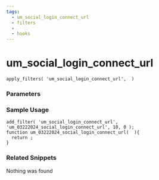 ```yaml
---
tags: 
  - um_social_login_connect_url
  - filters
  - 
  - hooks
---
```

# um\_social\_login\_connect\_url

``` php:no-line-numbers
apply_filters( 'um_social_login_connect_url',  )
```
<div class='hook-sep'></div>

### Parameters

<div class='hook-sep'></div>



### Sample Usage

``` php:no-line-numbers
add_filter( 'um_social_login_connect_url', 'um_03222024_social_login_connect_url', 10, 0 );
function um_03222024_social_login_connect_url(  ){
  return ;
}
```
<div class='hook-sep'></div>



### Related Snippets

Nothing was found


